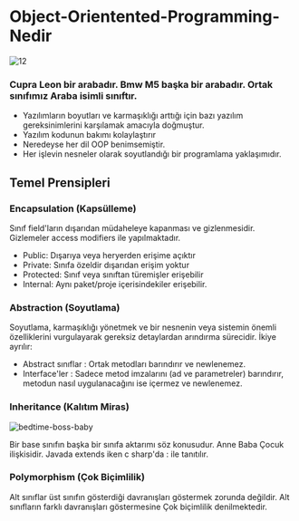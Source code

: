 # Object-Orientented-Programming-Nedir


![12](https://github.com/basrioglumehmet/Object-Orientented-Programming-Nedir/assets/166669195/d4f93898-73af-444a-a8b8-900339a84d5c)

### Cupra Leon bir arabadır. Bmw M5 başka bir arabadır. Ortak sınıfımız Araba isimli sınıftır.

- Yazılımların boyutları ve karmaşıklığı arttığı için bazı yazılım gereksinimlerini karşılamak amacıyla doğmuştur.
- Yazılım kodunun bakımı kolaylaştırır
- Neredeyse her dil OOP benimsemiştir.
- Her işlevin nesneler olarak soyutlandığı bir programlama yaklaşımıdır.

## Temel Prensipleri
### Encapsulation (Kapsülleme)

Sınıf field'ların dışarıdan müdaheleye kapanması ve gizlenmesidir. Gizlemeler access modifiers ile yapılmaktadır.
- Public: Dışarıya veya heryerden erişime açıktır
- Private: Sınıfa özeldir dışarıdan erişim yoktur
- Protected: Sınıf veya sınıftan türemişler erişebilir
- Internal: Aynı paket/proje içerisindekiler erişebilir.

### Abstraction (Soyutlama)

Soyutlama, karmaşıklığı yönetmek ve bir nesnenin veya sistemin önemli özelliklerini vurgulayarak gereksiz detaylardan arındırma sürecidir. 
İkiye ayrılır:
- Abstract sınıflar : Ortak metodları barındırır ve newlenemez.
- Interface'ler : Sadece metod imzalarını (ad ve parametreler) barındırır, metodun nasıl uygulanacağını ise içermez ve newlenemez.

### Inheritance (Kalıtım Miras)
![bedtime-boss-baby](https://github.com/basrioglumehmet/Object-Orientented-Programming-Nedir/assets/166669195/da2f070d-cb0d-4cba-a87c-14038f4ee67b)

Bir base sınıfın başka bir sınıfa aktarımı söz konusudur. Anne Baba Çocuk ilişkisidir. Javada extends iken c sharp'da : ile tanıtılır.


### Polymorphism (Çok Biçimlilik)
Alt sınıflar üst sınıfın gösterdiği davranışları göstermek zorunda değildir. Alt sınıfların farklı davranışları göstermesine Çok biçimlilik denilmektedir.
